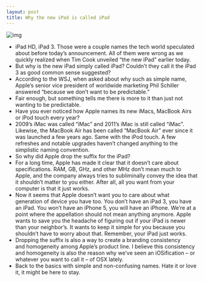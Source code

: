 ```yaml
---
layout: post
title: Why the new iPad is called iPad
---
```

![img](http://media.idownloadblog.com/wp-content/uploads/2012/03/the-new-ipad.jpg)
* iPad HD, iPad 3. Those were a couple names the tech world speculated about before today’s announcement. All of them were wrong as we quickly realized when Tim Cook unveiled “the new iPad” earlier today.
* But why is the new iPad simply called iPad? Couldn’t they call it the iPad 3 as good common sense suggested?
* According to the WSJ, when asked about why such as simple name, Apple’s senior vice president of worldwide marketing Phil Schiller answered “because we don’t want to be predictable.”
* Fair enough, but something tells me there is more to it than just not wanting to be predictable.
* Have you ever noticed how Apple names its new iMacs, MacBook Airs or iPod touch every year?
* 2009’s iMac was called “iMac” and 2011’s iMac is still called “iMac”. Likewise, the MacBook Air has been called “MacBook Air” ever since it was launched a few years ago. Same with the iPod touch. A few refreshes and notable upgrades haven’t changed anything to the simplistic naming convention.
* So why did Apple drop the suffix for the iPad?
* For a long time, Apple has made it clear that it doesn’t care about specifications. RAM, GB, GHz, and other MHz don’t mean much to Apple, and the company always tries to subliminally convey the idea that it shouldn’t matter to you either. After all, all you want from your computer is that it just works.
* Now it seems that Apple doesn’t want you to care about what generation of device you have too. You don’t have an iPad 3, you have an iPad. You won’t have an iPhone 5, you will have an iPhone. We’re at a point where the appellation should not mean anything anymore. Apple wants to save you the headache of figuring out if your iPad is newer than your neighbor’s. It wants to keep it simple for you because you shouldn’t have to worry about that. Remember, your iPad just works.
* Dropping the suffix is also a way to create a branding consistency and homogeneity among Apple’s product line. I believe this consistency and homogeneity is also the reason why we’ve seen an iOSification – or whatever you want to call it – of OSX lately.
* Back to the basics with simple and non-confusing names. Hate it or love it, it might be here to stay.


